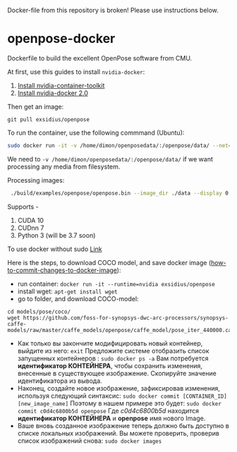 Docker-file from this repository is broken!
Please use instructions below.

# openpose-docker
Dockerfile to build the excellent OpenPose software from CMU.

At first, use this guides to install `nvidia-docker`:
1. [Install nvidia-container-toolkit](https://github.com/NVIDIA/nvidia-docker#ubuntu-160418042004-debian-jessiestretchbuster)
2. [Install nvidia-docker 2.0](https://github.com/nvidia/nvidia-docker/wiki/Installation-(version-2.0))

Then get an image:
```
git pull exsidius/openpose
```

To run the container, use the following commmand (Ubuntu):

```bash
sudo docker run -it -v /home/dimon/openposedata/:/openpose/data/ --net=host -e DISPLAY --runtime=nvidia exsidius/openpose
```

We need to `-v /home/dimon/openposedata/:/openpose/data/` if we want processing any media from filesystem.

Processing images:
```bash
 ./build/examples/openpose/openpose.bin --image_dir ./data --display 0 --write_json ./data/result --write_images ./data/result --face --hand

```

Supports - 
1. CUDA 10
2. CUDnn 7
3. Python 3 (will be 3.7 soon)

To use docker without sudo [Link](https://github.com/sindresorhus/guides/blob/master/docker-without-sudo.md)



Here is the steps, to download COCO model, and save docker image ([how-to-commit-changes-to-docker-image](https://phoenixnap.com/kb/how-to-commit-changes-to-docker-image)):
* run container: `docker run -it --runtime=nvidia exsidius/openpose`
* install wget: `apt-get install wget`
* go to folder, and download COCO-model:
```
cd models/pose/coco/
wget https://github.com/foss-for-synopsys-dwc-arc-processors/synopsys-caffe-models/raw/master/caffe_models/openpose/caffe_model/pose_iter_440000.caffemodel
```
* Как только вы закончите модифицировать новый контейнер, выйдите из него:
`exit`
Предложите системе отобразить список запущенных контейнеров :
`sudo docker ps -a`
Вам потребуется **идентификатор КОНТЕЙНЕРА**, чтобы сохранить изменения, внесенные в существующее изображение. Скопируйте значение идентификатора из вывода.
* Наконец, создайте новое изображение, зафиксировав изменения, используя следующий синтаксис:
`sudo docker commit [CONTAINER_ID] [new_image_name]`
Поэтому в нашем примере это будет:
`sudo docker commit c0d4c6800b5d openpose`
Где *c0d4c6800b5d* находится **идентификатор КОНТЕЙНЕРА** и **openpose** имя нового Image.
* Ваше вновь созданное изображение теперь должно быть доступно в списке локальных изображений. Вы можете проверить, проверив список изображений снова:
`sudo docker images`
